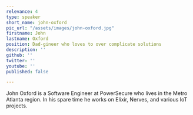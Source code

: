 ```yaml
---
relevance: 4
type: speaker
short_name: john-oxford
pic_url: "/assets/images/john-oxford.jpg"
firstname: John
lastname: Oxford
position: Dad-gineer who loves to over complicate solutions
description: ''
github: ''
twitter: ''
youtube: ''
published: false

---
```

John Oxford is a Software Engineer at PowerSecure who lives in the Metro Atlanta region. In his spare time he works on Elixir, Nerves, and various IoT projects.